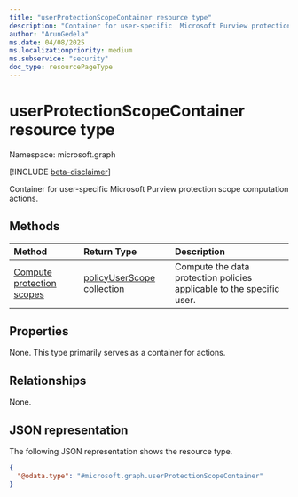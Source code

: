 ```yaml
---
title: "userProtectionScopeContainer resource type"
description: "Container for user-specific  Microsoft Purview protection scope computation actions."
author: "ArunGedela"
ms.date: 04/08/2025
ms.localizationpriority: medium
ms.subservice: "security"
doc_type: resourcePageType
---
```


# userProtectionScopeContainer resource type

Namespace: microsoft.graph

[!INCLUDE [beta-disclaimer](../../includes/beta-disclaimer.md)]

Container for user-specific  Microsoft Purview protection scope computation actions.

## Methods

| Method                                          | Return Type                                                                                   | Description                                                           |
| :---------------------------------------------- | :-------------------------------------------------------------------------------------------- | :-------------------------------------------------------------------- |
| [Compute protection scopes](../api/userprotectionscopecontainer-compute.md) | [policyUserScope](../resources/policyuserscope.md) collection | Compute the data protection policies applicable to the specific user. |

## Properties

None. This type primarily serves as a container for actions.

## Relationships

None.

## JSON representation

The following JSON representation shows the resource type.
<!-- {
  "blockType": "resource",
  "@odata.type": "microsoft.graph.userProtectionScopeContainer",
  "openType": false
}-->
``` json
{
  "@odata.type": "#microsoft.graph.userProtectionScopeContainer"
}
```
